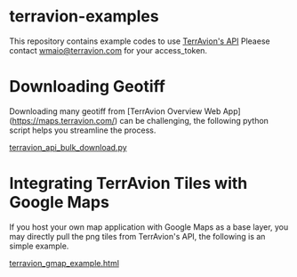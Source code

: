 # terravion-examples

This repository contains example codes to use [TerrAvion's API](http://docs.terravionv1.apiary.io/#)
Pleaese contact wmaio@terravion.com for your access_token.

Downloading Geotiff 
====================
Downloading many geotiff from [TerrAvion Overview Web App] (https://maps.terravion.com/) can be challenging, the following python script helps you streamline the process.

[terravion_api_bulk_download.py](https://github.com/terravion/terravion-examples/blob/master/terravion_api_bulk_download.py)

Integrating TerrAvion Tiles with Google Maps 
====================
If you host your own map application with Google Maps as a base layer, you may directly pull the png tiles from TerrAvion's API, the following is an simple example. 

[terravion_gmap_example.html](https://github.com/terravion/terravion-examples/blob/master/terravion_gmap_example.html)


